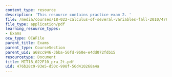 ```yaml
---
content_type: resource
description: 'This resource contains practice exam 2. '
file: /media/courses/18-022-calculus-of-several-variables-fall-2010/476b28c993e5d50c998f56d410268a4a_MIT18_022F10_pra_2t.pdf
file_type: application/pdf
learning_resource_types:
- Exams
ocw_type: OCWFile
parent_title: Exams
parent_type: CourseSection
parent_uid: a68cc946-3bba-56fd-960e-e4dd072fdb15
resourcetype: Document
title: MIT18_022F10_pra_2t.pdf
uid: 476b28c9-93e5-d50c-998f-56d410268a4a
---
```

